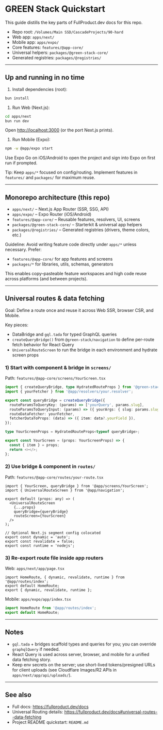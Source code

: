 # GREEN Stack Quickstart

This guide distills the key parts of FullProduct.dev docs for this repo.

- Repo root: `/Volumes/Main SSD/CascadeProjects/90-hard`
- Web app: `apps/next/`
- Mobile app: `apps/expo/`
- Core features: `features/@app-core/`
- Universal helpers: `packages/@green-stack-core/`
- Generated registries: `packages/@registries/`

---

## Up and running in no time

1. Install dependencies (root):

```bash
bun install
```

1. Run Web (Next.js):

```bash
cd apps/next
bun run dev
```

Open <http://localhost:3000> (or the port Next.js prints).

1. Run Mobile (Expo):

```bash
npm -w @app/expo start
```

Use Expo Go on iOS/Android to open the project and sign into Expo on first run if prompted.

Tip: Keep `apps/*` focused on config/routing. Implement features in `features/` and `packages/` for maximum reuse.

---

## Monorepo architecture (this repo)

- `apps/next/` – Next.js App Router (SSR, SSG, API)
- `apps/expo/` – Expo Router (iOS/Android)
- `features/@app-core/` – Reusable features, resolvers, UI, screens
- `packages/@green-stack-core/` – Starterkit & universal app helpers
- `packages/@registries/` – Generated registries (drivers, theme colors, etc.)

Guideline: Avoid writing feature code directly under `apps/*` unless necessary. Prefer:

- `features/@app-core/` for app features and screens
- `packages/*` for libraries, utils, schemas, generators

This enables copy–pasteable feature workspaces and high code reuse across platforms (and between projects).

---

## Universal routes & data fetching

Goal: Define a route once and reuse it across Web SSR, browser CSR, and Mobile.

Key pieces:

- DataBridge and `gql.tada` for typed GraphQL queries
- `createQueryBridge()` from `@green-stack/navigation` to define per-route fetch behavior for React Query
- `UniversalRouteScreen` to run the bridge in each environment and hydrate screen props

### 1) Start with component & bridge in `screens/`

Path: `features/@app-core/screens/YourScreen.tsx`

```ts
import { createQueryBridge, type HydratedRouteProps } from '@green-stack/navigation';
import { yourFetcher } from '@app/resolvers/your.resolver';

export const queryBridge = createQueryBridge({
  routeParamsToQueryKey: (params) => ['yourQuery', params.slug],
  routeParamsToQueryInput: (params) => ({ yourArgs: { slug: params.slug } }),
  routeDataFetcher: yourFetcher,
  fetcherDataToProps: (data) => ({ item: data?.yourField }),
});

type YourScreenProps = HydratedRouteProps<typeof queryBridge>;

export const YourScreen = (props: YourScreenProps) => {
  const { item } = props;
  return <></>;
};
```

### 2) Use bridge & component in `routes/`

Path: `features/@app-core/routes/your-route.tsx`

```tsx
import { YourScreen, queryBridge } from '@app/screens/YourScreen';
import { UniversalRouteScreen } from '@app/navigation';

export default (props: any) => (
  <UniversalRouteScreen
    {...props}
    queryBridge={queryBridge}
    routeScreen={YourScreen}
  />
);

// Optional Next.js segment config colocated
export const dynamic = 'auto';
export const revalidate = false;
export const runtime = 'nodejs';
```

### 3) Re-export route file inside app routers

Web: `apps/next/app/page.tsx`

```tsx
import HomeRoute, { dynamic, revalidate, runtime } from '@app/routes/index';
export default HomeRoute;
export { dynamic, revalidate, runtime };
```

Mobile: `apps/expo/app/index.tsx`

```ts
import HomeRoute from '@app/routes/index';
export default HomeRoute;
```

---

## Notes

- `gql.tada` + bridges scaffold types and queries for you; you can override `graphqlQuery` if needed.
- React Query is used across server, browser, and mobile for a unified data fetching story.
- Keep env secrets on the server; use short-lived tokens/presigned URLs for client uploads (see Cloudflare Images/R2 APIs in `apps/next/app/api/uploads/`).

---

## See also

- Full docs: <https://fullproduct.dev/docs>
- Universal Routing details: <https://fullproduct.dev/docs#universal-routes--data-fetching>
- Project README quickstart: `README.md`
